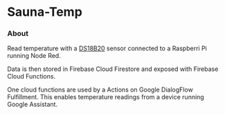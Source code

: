 Sauna-Temp
==========

### About

Read temperature with a [DS18B20](https://www.amazon.co.uk/dp/B07VG4121X/ref=pe_3187911_189395841_TE_dp_1) sensor connected to a Raspberri Pi running Node Red.

Data is then stored in Firebase Cloud Firestore and exposed with Firebase Cloud Functions. 

One cloud functions are used by a Actions on Google DialogFlow Fulfillment. This enables temperature readings from a device running Google Assistant.
